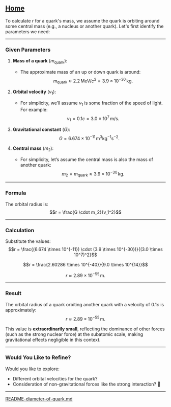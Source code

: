 [Home](https://t2m.io/VwvDcuw)
---

To calculate $r$ for a quark's mass, we assume the quark is orbiting around some central mass (e.g., a nucleus or another quark). Let's first identify the parameters we need:

---

### **Given Parameters**
1. **Mass of a quark** ($m_\text{quark}$):
   - The approximate mass of an up or down quark is around:
     $$m_\text{quark} \approx 2.2 \, \text{MeV}/c^2 = 3.9 \times 10^{-30} \, \text{kg}.$$

2. **Orbital velocity** ($v_1$):
   - For simplicity, we’ll assume $v_1$ is some fraction of the speed of light. For example:
     $$v_1 = 0.1c = 3.0 \times 10^7 \, \text{m/s}.$$

3. **Gravitational constant** ($G$):
   $$G = 6.674 \times 10^{-11} \, \text{m}^3 \text{kg}^{-1} \text{s}^{-2}.$$

4. **Central mass** ($m_2$):
   - For simplicity, let’s assume the central mass is also the mass of another quark:
     $$m_2 = m_\text{quark} \approx 3.9 \times 10^{-30} \, \text{kg}.$$

---

### **Formula**
The orbital radius is:
$$r = \frac{G \cdot m_2}{v_1^2}$$

---

### **Calculation**
Substitute the values:
$$r = \frac{(6.674 \times 10^{-11}) \cdot (3.9 \times 10^{-30})}{(3.0 \times 10^7)^2}$$

$$r = \frac{2.60286 \times 10^{-40}}{9.0 \times 10^{14}}$$

$$r \approx 2.89 \times 10^{-55} \, \text{m}.$$

---

### **Result**
The orbital radius of a quark orbiting another quark with a velocity of $0.1c$ is approximately:
$$r \approx 2.89 \times 10^{-55} \, \text{m}.$$

This value is **extraordinarily small**, reflecting the dominance of other forces (such as the strong nuclear force) at the subatomic scale, making gravitational effects negligible in this context.

---

### **Would You Like to Refine?**
Would you like to explore:
- Different orbital velocities for the quark?
- Consideration of non-gravitational forces like the strong interaction? 🚀


---

[README-diameter-of-quark.md](https://t2m.io/SP48eTC)
